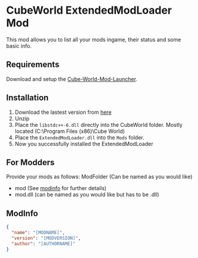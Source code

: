 # CubeWorld ExtendedModLoader Mod
This mod allows you to list all your mods ingame, their status and some basic info. 

## Requirements
Download and setup the [Cube-World-Mod-Launcher](https://github.com/ChrisMiuchiz/Cube-World-Mod-Launcher).

## Installation
1. Download the lastest version from [here](https://github.com/Tandashi/Cube-World-ExtendedModLauncher-Mod/releases)
2. Unzip
3. Place the `libstdc++-6.dll` directly into the CubeWorld folder. Mostly located (C:\Program Files (x86)\Cube World)
4. Place the `ExtendedModLoader.dll` into the `Mods` folder.
5. Now you successfully installed the ExtendedModLoader

## For Modders
Provide your mods as follows:
ModFolder (Can be named as you would like)
  - mod (See [modinfo](#modinfo) for further details)
  - mod.dll (can be named as you would like but has to be .dll)

## ModInfo
```json
{
  "name": "[MODNAME]",
  "version": "[MODVERSION]",
  "author": "[AUTHORNAME]"
}
```
